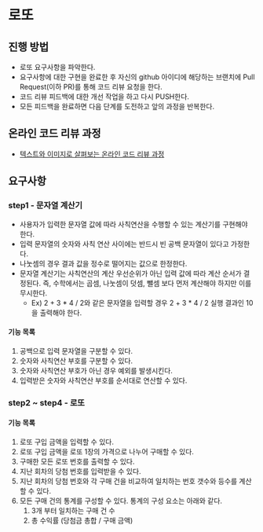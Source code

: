 # 로또

## 진행 방법

* 로또 요구사항을 파악한다.
* 요구사항에 대한 구현을 완료한 후 자신의 github 아이디에 해당하는 브랜치에 Pull Request(이하 PR)를 통해 코드 리뷰 요청을 한다.
* 코드 리뷰 피드백에 대한 개선 작업을 하고 다시 PUSH한다.
* 모든 피드백을 완료하면 다음 단계를 도전하고 앞의 과정을 반복한다.

## 온라인 코드 리뷰 과정

* [텍스트와 이미지로 살펴보는 온라인 코드 리뷰 과정](https://github.com/next-step/nextstep-docs/tree/master/codereview)

## 요구사항

### step1 - 문자열 계산기

- 사용자가 입력한 문자열 값에 따라 사칙연산을 수행할 수 있는 계산기를 구현해야 한다.
- 입력 문자열의 숫자와 사칙 연산 사이에는 반드시 빈 공백 문자열이 있다고 가정한다.
- 나눗셈의 경우 결과 값을 정수로 떨어지는 값으로 한정한다.
- 문자열 계산기는 사칙연산의 계산 우선순위가 아닌 입력 값에 따라 계산 순서가 결정된다. 즉, 수학에서는 곱셈, 나눗셈이 덧셈, 뺄셈 보다 먼저 계산해야 하지만 이를 무시한다.
    - Ex)  2 + 3 * 4 / 2와 같은 문자열을 입력할 경우 2 + 3 * 4 / 2 실행 결과인 10을 출력해야 한다.

#### 기능 목록

1. 공백으로 입력 문자열을 구분할 수 있다.
2. 숫자와 사칙연산 부호를 구분할 수 있다.
3. 숫자와 사칙연산 부호가 아닌 경우 예외를 발생시킨다.
4. 입력받은 숫자와 사칙연산 부호를 순서대로 연산할 수 있다.

### step2 ~ step4 - 로또

#### 기능 목록

1. 로또 구입 금액을 입력할 수 있다.
2. 로또 구입 금액을 로또 1장의 가격으로 나누어 구매할 수 있다.
3. 구매한 모든 로또 번호를 출력할 수 있다.
4. 지난 회차의 당첨 번호를 입력받을 수 있다.
5. 지난 회차의 당첨 번호와 각 구매 건을 비교하여 일치하는 번호 갯수와 등수를 계산할 수 있다.
6. 모든 구매 건의 통계를 구성할 수 있다. 통계의 구성 요소는 아래와 같다.
    1. 3개 부터 일치하는 구매 건 수
    2. 총 수익률 (당첨금 총합 / 구매 금액)

